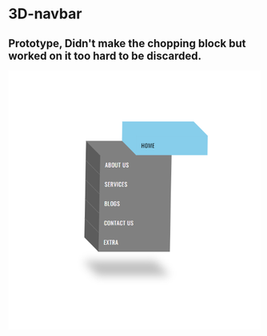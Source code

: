 # 3D-navbar
## Prototype, Didn't make the chopping block but worked on it too hard to be discarded.
<img src="/pic.png">
